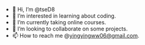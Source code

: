 - 👋 Hi, I’m @tseD8
- 👀 I’m interested in learning about coding. 
- 🌱 I’m currently taking online courses. 
- 💞️ I’m looking to collaborate on some projects.
- 📫 How to reach me @yingyingww06@gmail.com. 

<!---
tseD8/tseD8 is a ✨ special ✨ repository because its `README.md` (this file) appears on your GitHub profile.
You can click the Preview link to take a look at your changes.
--->
